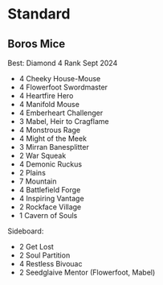 # Standard

## Boros Mice

Best: Diamond 4 Rank Sept 2024

- 4 Cheeky House-Mouse
- 4 Flowerfoot Swordmaster
- 4 Heartfire Hero
- 4 Manifold Mouse
- 4 Emberheart Challenger
- 3 Mabel, Heir to Cragflame
- 4 Monstrous Rage
- 4 Might of the Meek
- 3 Mirran Banesplitter
- 2 War Squeak
- 4 Demonic Ruckus
- 2 Plains
- 7 Mountain
- 4 Battlefield Forge
- 4 Inspiring Vantage
- 2 Rockface Village
- 1 Cavern of Souls

Sideboard:

- 2 Get Lost
- 2 Soul Partition
- 4 Restless Bivouac
- 2 Seedglaive Mentor (Flowerfoot, Mabel)
